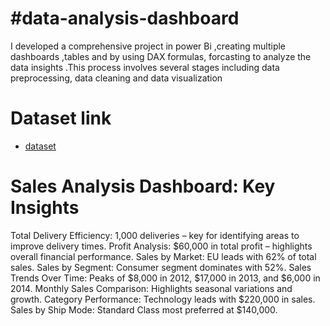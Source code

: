 # #data-analysis-dashboard
I developed a comprehensive project in power Bi ,creating multiple dashboards ,tables and by using DAX formulas, forcasting  to analyze the data insights .This process involves several stages including  data  preprocessing, data cleaning and data visualization

# Dataset link
 - <a href=https://www.kaggle.com/datasets/apoorvaappz/global-super-store-dataset > dataset</a>

#  Sales Analysis Dashboard: Key Insights
Total Delivery Efficiency: 1,000 deliveries – key for identifying areas to improve delivery times.
Profit Analysis: $60,000 in total profit – highlights overall financial performance.
Sales by Market: EU leads with 62% of total sales.
Sales by Segment: Consumer segment dominates with 52%.
Sales Trends Over Time: Peaks of $8,000 in 2012, $17,000 in 2013, and $6,000 in 2014.
Monthly Sales Comparison: Highlights seasonal variations and growth.
Category Performance: Technology leads with $220,000 in sales.
Sales by Ship Mode: Standard Class most preferred at $140,000.

